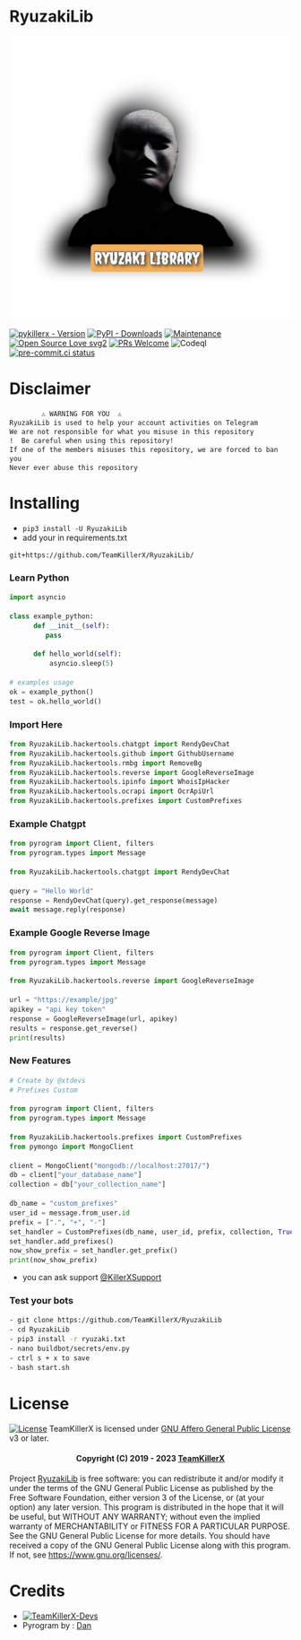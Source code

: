 # RyuzakiLib

<img src="RyuzakiLib/pro.png" alt="Hacker"></img>

[![pykillerx - Version](https://img.shields.io/pypi/v/RyuzakiLib?style=round)](https://pypi.org/project/RyuzakiLib)
[![PyPI - Downloads](https://img.shields.io/pypi/dm/RyuzakiLib?label=DOWNLOADS&style=round)](https://pypi.org/project/RyuzakiLib)
[![Maintenance](https://img.shields.io/badge/Maintained%3F-yes-green.svg)](https://github.com/TeamKillerX/RyuzakiLib/graphs/commit-activity)
[![Open Source Love svg2](https://badges.frapsoft.com/os/v2/open-source.svg?v=103)](https://github.com/TeamKillerX/RyuzakiLib)
[![PRs Welcome](https://img.shields.io/badge/PRs-welcome-brightgreen.svg?style=flat-square)](https://makeapullrequest.com)
![Codeql](https://github.com/TeamKillerX/RyuzakiLib/actions/workflows/codeql.yml/badge.svg)
[![pre-commit.ci status](https://results.pre-commit.ci/badge/github/TeamKillerX/RyuzakiLib/dev.svg)](https://results.pre-commit.ci/latest/github/TeamKillerX/RyuzakiLib/dev)

# Disclaimer
```
        ⚠️ WARNING FOR YOU ️ ️⚠️
RyuzakiLib is used to help your account activities on Telegram
We are not responsible for what you misuse in this repository
!  Be careful when using this repository!
If one of the members misuses this repository, we are forced to ban you
Never ever abuse this repository
```

# Installing
* `pip3 install -U RyuzakiLib`
* add your in requirements.txt
```
git+https://github.com/TeamKillerX/RyuzakiLib/
```

### Learn Python
```python
import asyncio

class example_python:
      def __init__(self):
         pass

      def hello_world(self):
          asyncio.sleep(5)

# examples usage
ok = example_python()
test = ok.hello_world()
```

### Import Here
```python
from RyuzakiLib.hackertools.chatgpt import RendyDevChat
from RyuzakiLib.hackertools.github import GithubUsername
from RyuzakiLib.hackertools.rmbg import RemoveBg
from RyuzakiLib.hackertools.reverse import GoogleReverseImage
from RyuzakiLib.hackertools.ipinfo import WhoisIpHacker
from RyuzakiLib.hackertools.ocrapi import OcrApiUrl
from RyuzakiLib.hackertools.prefixes import CustomPrefixes
```

### Example Chatgpt
```python
from pyrogram import Client, filters
from pyrogram.types import Message

from RyuzakiLib.hackertools.chatgpt import RendyDevChat

query = "Hello World"
response = RendyDevChat(query).get_response(message)
await message.reply(response)
```

### Example Google Reverse Image
```python
from pyrogram import Client, filters
from pyrogram.types import Message

from RyuzakiLib.hackertools.reverse import GoogleReverseImage

url = "https://example/jpg"
apikey = "api key token"
response = GoogleReverseImage(url, apikey)
results = response.get_reverse()
print(results)
```
### New Features
```python
# Create by @xtdevs
# Prefixes Custom

from pyrogram import Client, filters
from pyrogram.types import Message

from RyuzakiLib.hackertools.prefixes import CustomPrefixes
from pymongo import MongoClient

client = MongoClient("mongodb://localhost:27017/")
db = client["your_database_name"]
collection = db["your_collection_name"]

db_name = "custom_prefixes"
user_id = message.from_user.id
prefix = [".", "+", "-"]
set_handler = CustomPrefixes(db_name, user_id, prefix, collection, True) # parameter upsert using set True or False
set_handler.add_prefixes()
now_show_prefix = set_handler.get_prefix()
print(now_show_prefix)
```
* you can ask support [@KillerXSupport](https://t.me/KillerXSupport)

### Test your bots
```bash
- git clone https://github.com/TeamKillerX/RyuzakiLib
- cd RyuzakiLib
- pip3 install -r ryuzaki.txt
- nano buildbot/secrets/env.py
- ctrl s + x to save
- bash start.sh
```
# License
[![License](https://www.gnu.org/graphics/agplv3-155x51.png)](LICENSE)
TeamKillerX is licensed under [GNU Affero General Public License](https://www.gnu.org/licenses/agpl-3.0.en.html) v3 or later.

<h4 align="center">Copyright (C) 2019 - 2023 <a href="https://github.com/TeamKillerX">TeamKillerX</a></h4>

Project [RyuzakiLib](https://github.com/TeamKillerX/) is free software: you can redistribute it and/or modify
it under the terms of the GNU General Public License as published by
the Free Software Foundation, either version 3 of the License, or
(at your option) any later version.
This program is distributed in the hope that it will be useful,
but WITHOUT ANY WARRANTY; without even the implied warranty of
MERCHANTABILITY or FITNESS FOR A PARTICULAR PURPOSE.  See the
GNU General Public License for more details.
You should have received a copy of the GNU General Public License
along with this program. If not, see <https://www.gnu.org/licenses/>.

# Credits
* [![TeamKillerX-Devs](https://img.shields.io/static/v1?label=TeamkillerX&message=devs&color=critical)](https://t.me/xtdevs)
* Pyrogram by : [Dan](https://github.com/pyrogram/pyrogram)
